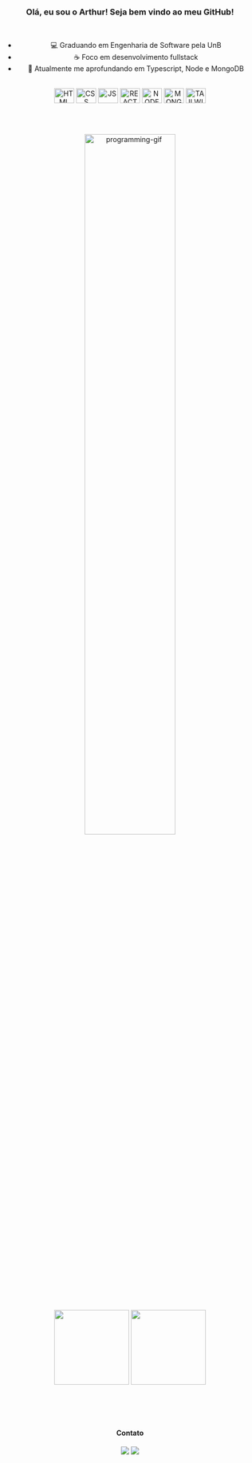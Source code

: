 

<section class="presentation" align="center" width="50%">

  <h3>Olá, eu sou o Arthur! Seja bem vindo ao meu GitHub!</h3>

  <div class="infos">
  <br>
      <ul>
          <li>💻 Graduando em Engenharia de Software pela UnB</li>
          <li>☕ Foco em desenvolvimento fullstack</li>
          <li>📖 Atualmente me aprofundando em Typescript, Node e MongoDB</li>
      </ul>
  </div>
  <br>

  <div class="tech-icons">
     <img align="center" alt="HTML" height="30" width="40" src="https://icongr.am/devicon/html5-original.svg?size=128&color=currentColor">
     <img align="center" alt="CSS" height="30" width="40" src="https://icongr.am/devicon/css3-original.svg?size=128&color=currentColor">
     <img align="center" alt="JS" height="30" width="40" src="https://icongr.am/devicon/javascript-original.svg?size=128&color=currentColor">
     <img align="center" alt="REACT" height="30" width="40" src="https://icongr.am/devicon/react-original.svg?size=128&color=currentColor">
     <img align="center" alt="NODE" height="30" width="40" src="https://icongr.am/devicon/nodejs-original.svg?size=128&color=currentColor">
     <img align="center" alt="MONGO" height="30" width="40" src="https://icongr.am/devicon/mongodb-original.svg?size=128&color=currentColor">
     <img align="center" alt="TAILWIND" height="30" width="40" src="https://icongr.am/simple/tailwindcss.svg?size=128&color=0fcfff&colored=false">
  </div>

  <br><br>

  <section id="right" width="50%" align="center">
  <div>
      <img alt="programming-gif" src="https://i.pinimg.com/originals/15/e7/e3/15e7e300166c962d3b8a22f60b5cac9e.gif" width="60%">
  </div>
  </section>
  <br>  
  
  <div id="git-stats" align="center">
      <img height="150em" src="https://github-readme-stats.vercel.app/api?username=artmds&show_icons=true&theme=midnight-purple&include_all_commits=true&count_private=true"/>
      <img height="150em" src="https://github-readme-stats.vercel.app/api/top-langs/?username=artmds&layout=compact&langs_count=7&theme=midnight-purple"/>
  </div>

  <br>
</section>



  <br><br>
  
  <div id="social-media" align="center"> 
    <h4>Contato</h4>
    <a href="mailto:arthur.mdsousa@gmail.com@gmail.com"><img src="https://img.shields.io/badge/-Gmail-%23333?style=for-the-badge&logo=gmail&logoColor=white" target="_blank"></a>
    <a href="https://www.linkedin.com/in/arthur-sousa-514478206/" target="_blank"><img src="https://img.shields.io/badge/-LinkedIn-%230077B5?style=for-the-badge&logo=linkedin&logoColor=white" target="_blank"></a> 
  </div>
  
  
